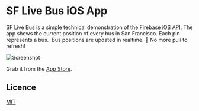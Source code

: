 # SF Live Bus iOS App

SF Live Bus is a simple technical demonstration of the [Firebase iOS API](https://www.firebase.com/docs/ios-quickstart.html). The
app shows the current position of every bus in San Francisco. Each pin
represents a bus.  Bus positions are updated in realtime. 🚌 No more pull to
refresh!

![Screenshot](https://www.firebase.com/images/blog/sflivebus-screenshot.png)

Grab it from the [App Store](https://itunes.apple.com/us/app/sf-live-bus/id617065339?ls=1&mt=8).

## Licence

[MIT](http://firebase.mit-license.org/)
